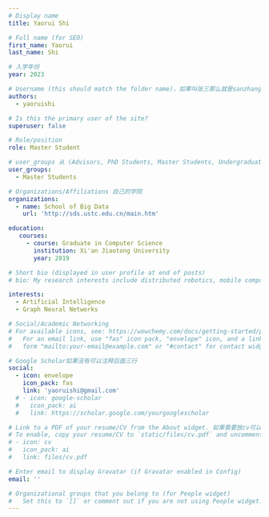 ```yaml
---
# Display name
title: Yaorui Shi

# Full name (for SEO)
first_name: Yaorui
last_name: Shi

# 入学年份
year: 2023

# Username (this should match the folder name)，如果叫张三那么就是sanzhang
authors:
  - yaoruishi

# Is this the primary user of the site? 
superuser: false

# Role/position 
role: Master Student

# user_groups 从 (Advisors, PhD Students, Master Students, Undergraduate) 从这四个里面选
user_groups:
  - Master Students

# Organizations/Affiliations 自己的学院
organizations:
  - name: School of Big Data
    url: 'http://sds.ustc.edu.cn/main.htm'

education:
   courses:
     - course: Graduate in Computer Science
       institution: Xi'an Jiaotong University
       year: 2019

# Short bio (displayed in user profile at end of posts)
# bio: My research interests include distributed robotics, mobile computing and programmable matter.

interests:
  - Artificial Intelligence
  - Graph Neural Networks

# Social/Academic Networking
# For available icons, see: https://wowchemy.com/docs/getting-started/page-builder/#icons
#   For an email link, use "fas" icon pack, "envelope" icon, and a link in the
#   form "mailto:your-email@example.com" or "#contact" for contact widget.

# Google Scholar如果没有可以注释后面三行
social:
  - icon: envelope
    icon_pack: fas
    link: 'yaoruishi@gmail.com'
  # - icon: google-scholar
  #   icon_pack: ai
  #   link: https://scholar.google.com/yourgooglescholar

# Link to a PDF of your resume/CV from the About widget. 如果需要放cv可以发给我
# To enable, copy your resume/CV to `static/files/cv.pdf` and uncomment the lines below.
# - icon: cv
#   icon_pack: ai
#   link: files/cv.pdf

# Enter email to display Gravatar (if Gravatar enabled in Config)
email: ''

# Organizational groups that you belong to (for People widget)
#   Set this to `[]` or comment out if you are not using People widget.
---
```

